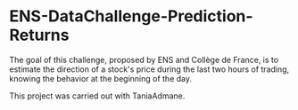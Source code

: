 # ENS-DataChallenge-Prediction-Returns
The goal of this challenge, proposed by ENS and Collège de France, is to estimate the direction of a stock's price during the last two hours of trading, knowing the behavior at the beginning of the day.

This project was carried out with TaniaAdmane.
